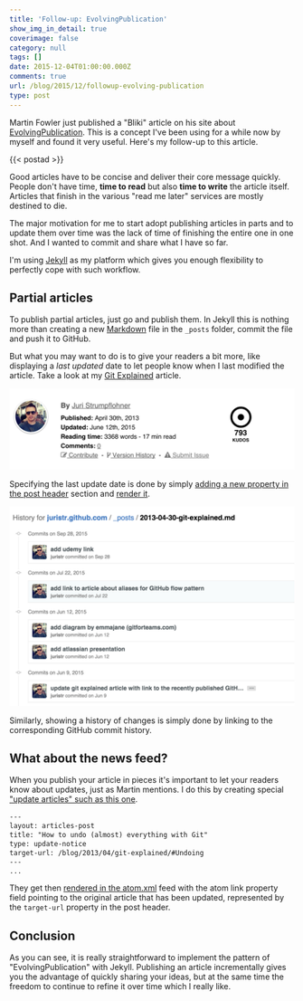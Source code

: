 ```yaml
---
title: 'Follow-up: EvolvingPublication'
show_img_in_detail: true
coverimage: false
category: null
tags: []
date: 2015-12-04T01:00:00.000Z
comments: true
url: /blog/2015/12/followup-evolving-publication
type: post
---
```


<p class="article-intro">
Martin Fowler just published a "Bliki" article on his site about <a href="http://martinfowler.com/bliki/EvolvingPublication.html">EvolvingPublication</a>. This is a concept I've been using for a while now by myself and found it very useful. Here's my follow-up to this article.
</p>

{{< postad >}}

Good articles have to be concise and deliver their core message quickly. People don't have time, **time to read** but also **time to write** the article itself. Articles that finish in the various "read me later" services are mostly destined to die.

The major motivation for me to start adopt publishing articles in parts and to update them over time was the lack of time of finishing the entire one in one shot. And I wanted to commit and share what I have so far.

I'm using [Jekyll](https://jekyllrb.com) as my platform which gives you enough flexibility to perfectly cope with such workflow.

## Partial articles

To publish partial articles, just go and publish them. In Jekyll this is nothing more than creating a new [Markdown](https://daringfireball.net/projects/markdown/) file in the `_posts` folder, commit the file and push it to GitHub.

But what you may want to do is to give your readers a bit more, like displaying a _last updated_ date to let people know when I last modified the article. Take a look at my [Git Explained](/blog/2013/04/git-explained/) article.

![](/blog/assets/imgs/postupdates.png)

Specifying the last update date is done by simply [adding a new property in the post header](https://github.com/juristr/juristr.github.com/blob/master/_posts/2013-04-30-git-explained.md) section and [render it](https://github.com/juristr/juristr.github.com/blob/master/_includes/article-header.html#L28).

![](/blog/assets/imgs/articlehistory.png)

Similarly, showing a history of changes is simply done by linking to the corresponding GitHub commit history.

## What about the news feed?

When you publish your article in pieces it's important to let your readers know about updates, just as Martin mentions. I do this by creating special ["update articles" such as this one](https://github.com/juristr/juristr.github.com/blob/master/_posts/2015-06-09-update-git-explained.md). 

```
---
layout: articles-post
title: "How to undo (almost) everything with Git"
type: update-notice
target-url: /blog/2013/04/git-explained/#Undoing
---
...
```

They get then [rendered in the atom.xml](https://github.com/juristr/juristr.github.com/blob/master/blog/atom.xml#L20) feed with the atom link property field pointing to the original article that has been updated, represented by the `target-url` property in the post header.

## Conclusion

As you can see, it is really straightforward to implement the pattern of "EvolvingPublication" with Jekyll. Publishing an article incrementally gives you the advantage of quickly sharing your ideas, but at the same time the freedom to continue to refine it over time which I really like.
